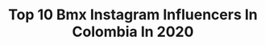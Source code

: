 ---
title: Top 10 Bmx Instagram Influencers In Colombia In 2020
description: >-
  Find top bmx Instagram influencers in Colombia in 2020. Most popular hashtags: #bmx #colombia #tbt #bmxstreet.
platform: Instagram
profiles:
  - username: "okendobmx"
    fullname: >-
      Carlos Oquendo
    location: "Colombia"
    followers: 51250
    engagement: 169
    commentsToLikes: 0.014256
    id: ck5pwqmkho3t20i11ykuih4sk
    verified: true
    hashtags: "#qu, #tbt, #amigos, #regalatextilgw"
  - username: "andreaescobarbmx"
    fullname: >-
      Andrea Escobar Yepes
    location: "Colombia"
    followers: 32130
    engagement: 420
    commentsToLikes: 0.018039
    id: ck0w69v9g7k550i190ulx6oau
    verified: false
    hashtags: "#afuego, #familia, #rodri, #monamie"
  - username: "hellendelaossa12"
    fullname: >-
      ¡Hellennn!✈
    location: "Colombia"
    followers: 2377
    engagement: 2944
    commentsToLikes: 0.061017
    id: ck8t40fcx54lg0j78q57wamjx
    verified: false
    hashtags: "#bmxgirls, #bmxgirl, #bmxstreet, #bmxpark"
  - username: "agu.aka.te"
    fullname: >-
      Agustin Muñoz
    location: "Colombia"
    followers: 2818
    engagement: 2261
    commentsToLikes: 0.063845
    id: ck5q9f4mnat2w0i11jg78u935
    verified: false
    hashtags: "#bmx, #enemybmx, #calor, #argentina"
  - username: "bmx_queensaray"
    fullname: >-
      .WENCHY.
    location: "Colombia"
    followers: 6292
    engagement: 806
    commentsToLikes: 0.022620
    id: ck5cezg26m0ug0i11y69nds2a
    verified: false
    hashtags: "#bmxparck, #bmxbuga, #floelw, #sister"
  - username: "robinmezabmx"
    fullname: >-
      Robinson Meza
    location: "Colombia"
    followers: 2221
    engagement: 1465
    commentsToLikes: 0.056011
    id: ck6ue4eqjors20j713va7jv7l
    verified: false
    hashtags: "#poder, #family, #disciplina, #bmx"
  - username: "mutantybikeco"
    fullname: >-
      MUTANTY BIKE CO ®
    location: "Colombia"
    followers: 17432
    engagement: 305
    commentsToLikes: 0.014897
    id: ck5ceziysm10l0i11u59pq75b
    verified: false
    hashtags: "#dirt, #wallride, #complete, #fork"
  - username: "carlosbmx"
    fullname: >-
      Carlos Ramirez
    location: "Colombia"
    followers: 38111
    engagement: 311
    commentsToLikes: 0.017845
    id: ck6tq8a5zpyaq0j715pzc0bzd
    verified: false
    hashtags: "#racing, #bogot, #bmxracing, #quedateencasa"
  - username: "pajonmiguel"
    fullname: >-
      Miguel Pajón L.
    location: "Colombia"
    followers: 42872
    engagement: 222
    commentsToLikes: 0.024245
    id: ck5hf7zt5w8es0i11qqaizm3c
    verified: true
    hashtags: "#izalcomax, #colombia, #juegosolimpicos, #2020"
  - username: "pipematius"
    fullname: >-
      Pipe Matius
    location: "Colombia"
    followers: 8021
    engagement: 626
    commentsToLikes: 0.008731
    id: ck6u5yce2cgrd0j71ci03nklh
    verified: false
    hashtags: "#tbt, #ride, #phorographysports, #goleador"
---